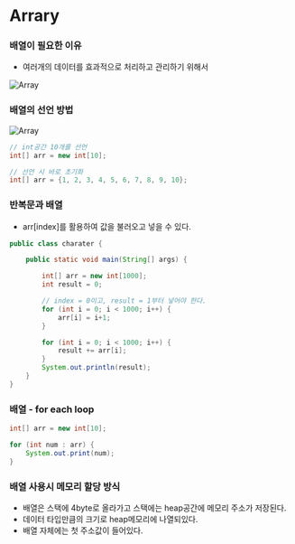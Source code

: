 # Arrary

### 배열이 필요한 이유

-   여러개의 데이터를 효과적으로 처리하고 관리하기 위해서

![Array](https://user-images.githubusercontent.com/89567475/192521831-4b190c10-be1b-4406-aa15-6764122dc364.png)

### 배열의 선언 방법

![Array](https://user-images.githubusercontent.com/89567475/192522316-3e71d475-f5c9-4420-b96c-e2a2fae21bdf.png)

```java
// int공간 10개를 선언
int[] arr = new int[10];

// 선언 시 바로 초기화
int[] arr = {1, 2, 3, 4, 5, 6, 7, 8, 9, 10};
```

### 반복문과 배열

-   arr[index]를 활용하여 값을 불러오고 넣을 수 있다.

```java
public class charater {

	public static void main(String[] args) {

		int[] arr = new int[1000];
		int result = 0;

		// index = 0이고, result = 1부터 넣어야 한다.
		for (int i = 0; i < 1000; i++) {
			arr[i] = i+1;
		}

		for (int i = 0; i < 1000; i++) {
			result += arr[i];
		}
		System.out.println(result);
	}
}
```

### 배열 - for each loop

```java
int[] arr = new int[10];

for (int num : arr) {
    System.out.print(num);
}
```

### 배열 사용시 메모리 할당 방식

-   배열은 스택에 4byte로 올라가고 스택에는 heap공간에 메모리 주소가 저장된다.
-   데이터 타입만큼의 크기로 heap메모리에 나열되있다.
-   배열 자체에는 첫 주소값이 들어있다.

